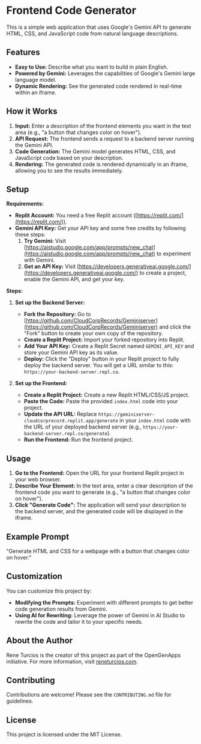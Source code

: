 # Frontend Code Generator 

This is a simple web application that uses Google's Gemini API to generate HTML, CSS, and JavaScript code from natural language descriptions. 

## Features

- **Easy to Use:** Describe what you want to build in plain English.
- **Powered by Gemini:** Leverages the capabilities of Google's Gemini large language model.
- **Dynamic Rendering:**  See the generated code rendered in real-time within an iframe.

## How it Works

1. **Input:** Enter a description of the frontend elements you want in the text area (e.g., "a button that changes color on hover").
2. **API Request:** The frontend sends a request to a backend server running the Gemini API.
3. **Code Generation:** The Gemini model generates HTML, CSS, and JavaScript code based on your description.
4. **Rendering:** The generated code is rendered dynamically in an iframe, allowing you to see the results immediately.

## Setup

**Requirements:**

- **Replit Account:** You need a free Replit account ([https://replit.com/](https://replit.com/)).
- **Gemini API Key:** Get your API key and some free credits by following these steps:
    1. **Try Gemini:** Visit [https://aistudio.google.com/app/prompts/new_chat](https://aistudio.google.com/app/prompts/new_chat) to experiment with Gemini.
    2. **Get an API Key:** Visit [https://developers.generativeai.google.com/](https://developers.generativeai.google.com/) to create a project, enable the Gemini API, and get your key. 

**Steps:**

1. **Set up the Backend Server:**
   - **Fork the Repository:**  Go to [https://github.com/CloudCorpRecords/Geminiserver](https://github.com/CloudCorpRecords/Geminiserver) and click the "Fork" button to create your own copy of the repository.
   - **Create a Replit Project:** Import your forked repository into Replit.
   - **Add Your API Key:** Create a Replit Secret named `GEMINI_API_KEY` and store your Gemini API key as its value.
   - **Deploy:**  Click the "Deploy" button in your Replit project to fully deploy the backend server.  You will get a URL similar to this: `https://your-backend-server.repl.co`. 

2. **Set up the Frontend:**
   - **Create a Replit Project:** Create a new Replit HTML/CSS/JS project.
   - **Paste the Code:**  Paste the provided `index.html` code into your project.
   - **Update the API URL:** Replace `https://geminiserver-cloudcorprecord.replit.app/generate` in your `index.html` code with the URL of your deployed backend server (e.g., `https://your-backend-server.repl.co/generate`).
   - **Run the Frontend:** Run the frontend project. 

## Usage

1. **Go to the Frontend:** Open the URL for your frontend Replit project in your web browser.
2. **Describe Your Element:**  In the text area, enter a clear description of the frontend code you want to generate (e.g., "a button that changes color on hover"). 
3. **Click "Generate Code":**  The application will send your description to the backend server, and the generated code will be displayed in the iframe.

## Example Prompt

"Generate HTML and CSS for a webpage with a button that changes color on hover."

## Customization

You can customize this project by:

- **Modifying the Prompts:** Experiment with different prompts to get better code generation results from Gemini. 
- **Using AI for Rewriting:**  Leverage the power of Gemini in AI Studio to rewrite the code and tailor it to your specific needs.

## About the Author

Rene Turcios is the creator of this project as part of the OpenGenApps initiative. For more information, visit [reneturcios.com](reneturcios.com).

## Contributing

Contributions are welcome!  Please see the `CONTRIBUTING.md` file for guidelines.

## License

This project is licensed under the MIT License.
